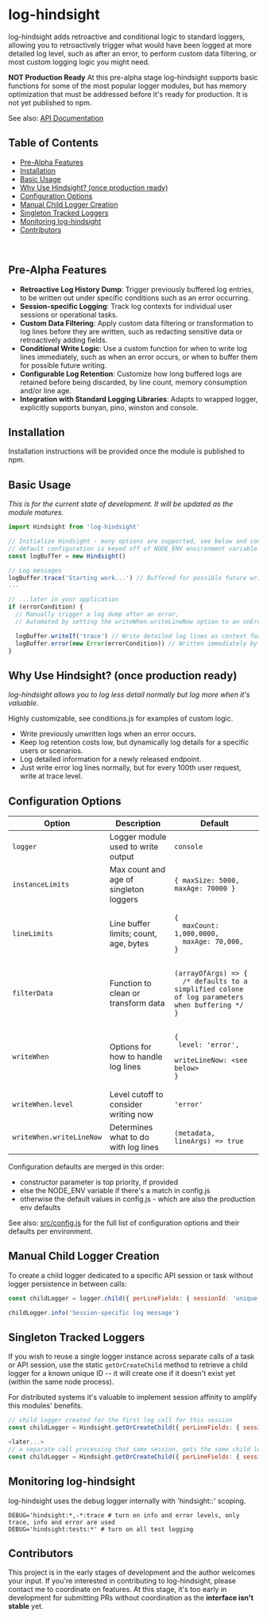 # log-hindsight
log-hindsight adds retroactive and conditional logic to standard loggers, allowing you to retroactively trigger what would have been logged at more detailed log level, such as after an error, to perform custom data filtering, or most custom logging logic you might need.

**NOT Production Ready** At this pre-alpha stage log-hindsight supports basic functions for some of the most popular logger modules, but has memory optimization that must be addressed before it's ready for production. It is not yet published to npm.

See also: [API Documentation](API.md)

## Table of Contents
- [Pre-Alpha Features](#pre-alpha-features)
- [Installation](#installation)
- [Basic Usage](#basic-usage)
- [Why Use Hindsight? (once production ready)](#why-use-hindsight-once-production-ready)
- [Configuration Options](#configuration-options)
- [Manual Child Logger Creation](#manual-child-logger-creation)
- [Singleton Tracked Loggers](#singleton-tracked-loggers)
- [Monitoring log-hindsight](#monitoring-log-hindsight)
- [Contributors](#contributors)

<br>

## Pre-Alpha Features
- **Retroactive Log History Dump**: Trigger previously buffered log entries, to be written out under specific conditions such as an error occurring.
- **Session-specific Logging**: Track log contexts for individual user sessions or operational tasks.
- **Custom Data Filtering**: Apply custom data filtering or transformation to log lines before they are written, such as redacting sensitive data or retroactively adding fields.
- **Conditional Write Logic**: Use a custom function for when to write log lines immediately, such as when an error occurs, or when to buffer them for possible future writing.
- **Configurable Log Retention**: Customize how long buffered logs are retained before being discarded, by line count, memory consumption and/or line age.
- **Integration with Standard Logging Libraries**: Adapts to wrapped logger, explicitly supports bunyan, pino, winston and console.

## Installation
Installation instructions will be provided once the module is published to npm.

## Basic Usage
_This is for the current state of development. It will be updated as the module matures._

```javascript
import Hindsight from 'log-hindsight'

// Initialize Hindsight - many options are supported, see below and config.js
// default configuration is keyed off of NODE_ENV environment variable
const logBuffer = new Hindsight()

// Log messages
logBuffer.trace('Starting work...') // Buffered for possible future write
...

// ...later in your application
if (errorCondition) {
  // Manually trigger a log dump after an error,
  // Automated by setting the writeWhen.writeLineNow option to an onError function, example in conditions.js

  logBuffer.writeIf('trace') // Write detailed log lines as context for the error
  logBuffer.error(new Error(errorCondition)) // Written immediately by default log level
}
```

## Why Use Hindsight? (once production ready)
_log-hindsight allows you to log less detail normally but log more when it's valuable._

Highly customizable, see conditions.js for examples of custom logic.

- Write previously unwritten logs when an error occurs.
- Keep log retention costs low, but dynamically log details for a specific users or scenarios.
- Log detailed information for a newly released endpoint.
- Just write error log lines normally, but for every 100th user request, write at trace level.

## Configuration Options

| Option            | Description                           | Default                            |
|-------------------|---------------------------------------|------------------------------------|
| `logger`          | Logger module used to write output    | <pre>`console`</pre> |
| `instanceLimits`  | Max count and age of singleton loggers | <pre>`{ maxSize: 5000, maxAge: 70000 }`</pre> |
| `lineLimits`      | Line buffer limits; count, age, bytes | <pre>`{`<br>`  maxCount: 1,000,0000,`<br>`  maxAge: 70,000,`<br>`}`</pre> |
| `filterData`      | Function to clean or transform data   | <pre>`(arrayOfArgs) => {`<br>`  /* defaults to a simplified colone of log parameters when buffering */`<br>`}` |
| `writeWhen`       | Options for how to handle log lines   | <pre>`{`<br>  `level: 'error',`<br>  `writeLineNow: <see below>`<br>`}`</pre> |
| `writeWhen.level` | Level cutoff to consider writing now  | <pre>`'error'`</pre> |
| `writeWhen.writeLineNow` | Determines what to do with log lines | <pre>`(metadata, lineArgs) => true`</pre> |

Configuration defaults are merged in this order:
 - constructor parameter is top priority, if provided
 - else the NODE_ENV variable if there's a match in config.js
 - otherwise the default values in config.js - which are also the production env defaults

See also: [src/config.js](src/config.js) for the full list of configuration options and their defaults per environment.

## Manual Child Logger Creation

To create a child logger dedicated to a specific API session or task without logger persistence in between calls:

```javascript
const childLogger = logger.child({ perLineFields: { sessionId: 'unique-session-id' } })

childLogger.info('Session-specific log message')
```

## Singleton Tracked Loggers
If you wish to reuse a single logger instance across separate calls of a task or API session, use the static `getOrCreateChild` method to retrieve a child logger for a known unique ID -- it will create one if it doesn't exist yet (within the same node process).

For distributed systems it's valuable to implement session affinity to amplify this modules' benefits.

```javascript
// child logger created for the first log call for this session
const childLogger = Hindsight.getOrCreateChild({ perLineFields: { sessionId: 'unique-id-1' } })

<later...>
// a separate call processing that same session, gets the same child logger (if within the same process)
const childLogger = Hindsight.getOrCreateChild({ perLineFields: { sessionId: 'unique-id-1' } })
```

## Monitoring log-hindsight

log-hindsight uses the debug logger internally with 'hindsight:<component>:<level>' scoping.

```
DEBUG='hindsight:*,-*:trace # turn on info and error levels, only trace, info and error are used
DEBUG='hindsight:tests:*' # turn on all test logging
```

## Contributors

This project is in the early stages of development and the author welcomes your input. If you're interested in contributing to log-hindsight, please contact me to coordinate on features. At this stage, it's too early in development for submitting PRs without coordination as the **interface isn't stable** yet.
